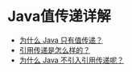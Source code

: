 # Java值传递详解

- [为什么 Java 只有值传递？](https://javaguide.cn/java/basis/why-there-only-value-passing-in-java.html#为什么-java-只有值传递)
- [引用传递是怎么样的？](https://javaguide.cn/java/basis/why-there-only-value-passing-in-java.html#引用传递是怎么样的)
- [为什么 Java 不引入引用传递呢？](https://javaguide.cn/java/basis/why-there-only-value-passing-in-java.html#为什么-java-不引入引用传递呢)
